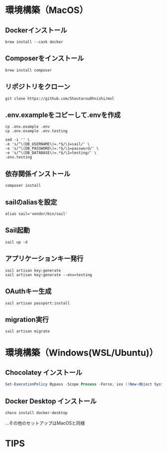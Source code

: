 # 環境構築（MacOS）
## Dockerインストール
```shell
brew install --cask docker
```

## Composerをインストール
```shell
brew install composer
```

## リポジトリをクローン
```shell
git clone https://github.com/ShoutarouOhnishi/mol
```

## .env.exampleをコピーして.envを作成
```shell
cp .env.example .env
cp .env.example .env.testing

sed -i '' \
-e 's/^\(DB_USERNAME\)=.*$/\1=sail/' \
-e 's/^\(DB_PASSWORD\)=.*$/\1=password/' \
-e 's/^\(DB_DATABASE\)=.*$/\1=testing/' \
.env.testing
```


## 依存関係インストール
```shell
composer install
```

## sailのaliasを設定
```shell
alias sail='vendor/bin/sail'
```

## Sail起動
```shell
sail up -d
```

## アプリケーションキー発行
```shell
sail artisan key:generate
sail artisan key:generate --env=testing
```

## OAuthキー生成
```shell
sail artisan passport:install
```

## migration実行
```shell
sail artisan migrate
```

# 環境構築（Windows(WSL/Ubuntu)）
## Chocolatey インストール
```powershell
Set-ExecutionPolicy Bypass -Scope Process -Force; iex ((New-Object System.Net.WebClient).DownloadString('https://chocolatey.org/install.ps1'))
```

## Docker Desktop インストール
```powershell
choco install docker-desktop
```


...その他のセットアップはMacOSと同様


# TIPS

